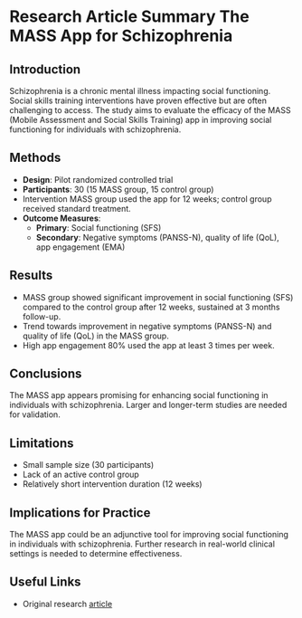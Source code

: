 # Research Article Summary The MASS App for Schizophrenia

## Introduction

Schizophrenia is a chronic mental illness impacting social functioning. Social skills training interventions have proven effective but are often challenging to access. The study aims to evaluate the efficacy of the MASS (Mobile Assessment and Social Skills Training) app in improving social functioning for individuals with schizophrenia.

## Methods

- **Design**: Pilot randomized controlled trial
- **Participants**: 30 (15 MASS group, 15 control group)
- Intervention MASS group used the app for 12 weeks; control group received standard treatment.
- **Outcome Measures**: 
  - **Primary**: Social functioning (SFS)
  - **Secondary**: Negative symptoms (PANSS-N), quality of life (QoL), app engagement (EMA)

## Results

- MASS group showed significant improvement in social functioning (SFS) compared to the control group after 12 weeks, sustained at 3 months follow-up.
- Trend towards improvement in negative symptoms (PANSS-N) and quality of life (QoL) in the MASS group.
- High app engagement 80% used the app at least 3 times per week.

## Conclusions

The MASS app appears promising for enhancing social functioning in individuals with schizophrenia. Larger and longer-term studies are needed for validation.

## Limitations

- Small sample size (30 participants)
- Lack of an active control group
- Relatively short intervention duration (12 weeks)

## Implications for Practice

The MASS app could be an adjunctive tool for improving social functioning in individuals with schizophrenia. Further research in real-world clinical settings is needed to determine effectiveness.

## Useful Links

- Original research [article](https://mental.jmir.org/2021/6/e27475)
